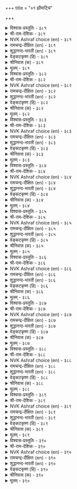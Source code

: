 +++
title = "०१ इऱैमाट्चि"

+++


<details><summary>विश्वास-प्रस्तुतिः - ३८१</summary>

पडैगुडि कूऴ्अमैच्चु नट्परण् आऱुम्  
उडैयान् अरसरुळ् एऱु।       ३८१
</details>

<details><summary>श्री-राम-देशिकः - ३८१</summary>

राज्यमन्त्रिसुहृत्सैन्यदुर्गकोशैश्च षड्विधैः ।  
अङ्गः समन्वितो राजा राजसिंह इतीर्यते ॥ ३८१॥
</details>

<details><summary>NVK Ashraf choice (en) - ३८१</summary>

०३८१
Who has these six is a lion among kings:
An army, subjects, food, ministers, allies and forts.
(P.S. Sundaram)
</details>

<details><summary>रामचन्द्र-दीक्षितः (en) - ३८१</summary>

381\. paṭai, kuṭi, kūḻ, amaiccu, naṭpu, araṇ āṟum  
uṭaiyāṉ aracaruḷ ēṟu.

381\. He is a lion among kings, who possesses with an army, a territory, wealth, ministers, allies and a fortress.  
</details>

<details><summary>शुद्धानन्द-भारती (en) - ३८१</summary>

1\. படைகுடி கூழ்அமைச்சு நட்பரண் ஆறும்  
உடையான் அரசருள் ஏறு.  
People, troops, wealth, forts, council, friends  
Who owns these six is lion of kings.        381  
</details>

<details><summary>वेङ्कटकृष्ण (हि) - ३८१</summary>

381
सैन्य राष्ट्र धन मित्रगण, दुर्ग अमात्य षड़ंग ।  
राजाओं में सिंह है, जिसके हों ये संग ॥
</details>

<details><summary>श्रीनिवास (क) - ३८१</summary>

381. पडॆ, जनतॆ, सम्पत्तु, मन्त्रि, कॆळॆ मत्तु कोटॆ ऎम्ब आरु अङ्गगळन्नु उळ्ळवनु अरसरल्लि पुरुष सिंहवॆन्दु करॆसिकॊळ्ळुत्तानॆ.

</details>

<details><summary>मूलम् - ३८१</summary>

पडैगुडि कूऴ्अमैच्चु नट्परण् आऱुम्  
उडैयान् अरसरुळ् एऱु।       ३८१
</details>

<details><summary>विश्वास-प्रस्तुतिः - ३८२</summary>

अञ्जामै ईगै अऱिवूक्कम् इन्नान्गुम्  
ऎञ्जामै वेन्दर्क् कियल्बु।      ३८२
</details>

<details><summary>श्री-राम-देशिकः - ३८२</summary>

दातृत्वं ज्ञानसम्पत्तिः उत्साहो धीरता तथा ।  
गुणैरेतैश्चतुर्भिर्यो नित्ययुक्तः स पार्थिवः ॥ ३८२॥
</details>

<details><summary>NVK Ashraf choice (en) - ३८२</summary>

०३८२
These four unfailing mark a king:
Courage, liberality, wisdom and energy.
(P.S. Sundaram)
</details>

<details><summary>रामचन्द्र-दीक्षितः (en) - ३८२</summary>

382\. añcāmai, īkai, aṟivu, ūkkam in nāṉkum  
eñcāmai-vēntaṟku iyalpu.

382\. Fearlessness, liberality, wisdom and energy are the unfailing marks of a King.  
</details>

<details><summary>शुद्धानन्द-भारती (en) - ३८२</summary>

2\. அஞ்சாமை ஈகை அறிவூக்கம் இந்நான்கும்  
எஞ்சாமை வேந்தர்க் கியல்பு.  
Courage, giving, knowledge and zeal  
Are four failless features royal.        382  
</details>

<details><summary>वेङ्कटकृष्ण (हि) - ३८२</summary>

382
दानशीलता निडरपन, बुद्धि तथा उत्साह ।  
इन चारों से पूर्ण हो, स्वभाव से नरनाह ॥
</details>

<details><summary>श्रीनिवास (क) - ३८२</summary>

382. धैर्य, दान, ज्ञान मत्तु प्रयत्न- ई नाल्कु गुणगळल्लि यावागलू सोलदॆ निरन्तरवागिरुवुदे अरसन गुणगळॆनिसुवुदु.

</details>

<details><summary>मूलम् - ३८२</summary>

अञ्जामै ईगै अऱिवूक्कम् इन्नान्गुम्  
ऎञ्जामै वेन्दर्क् कियल्बु।      ३८२
</details>

<details><summary>विश्वास-प्रस्तुतिः - ३८३</summary>

तूङ्गामै कल्वि तुणिवुडैमै इम्मूण्ड्रुम्  
नीङ्गा निलनान् पवर्क्कु।      ३८३
</details>

<details><summary>श्री-राम-देशिकः - ३८३</summary>

पौरुषं जागरूकत्वं विद्या चेति त्रयो गुणाः ।  
राज्यभारनियुक्तानां राज्ञां स्वाभाविका मताः ॥ ३८३॥
</details>

<details><summary>NVK Ashraf choice (en) - ३८३</summary>

०३८३
A ruler should never lack these three:
Diligence, learning and boldness.
(P.S. Sundaram)
</details>

<details><summary>रामचन्द्र-दीक्षितः (en) - ३८३</summary>

383\. tūṅkāmai, kalvi, tuṇivuṭaimai im mūṉṟum  
nīṅkā-nilaṉ āḷpavaṟku.

383\. The ruler of the earth must never be bereft of his sleepless watchfulness, learning and courage.  
</details>

<details><summary>शुद्धानन्द-भारती (en) - ३८३</summary>

3\. தூங்காமை கல்வி துணிவுடைமை இம்மூன்றும்  
நீங்கா நிலனாள் பவர்க்கு.  
Alertness, learning, bravery  
Are adjuncts three of monarchy.        383  
</details>

<details><summary>वेङ्कटकृष्ण (हि) - ३८३</summary>

383
धैर्य तथा अविलंबना, विद्या भी हो साथ ।  
ये तीनों भू पाल को, कभी न छोड़ें साथ ॥
</details>

<details><summary>श्रीनिवास (क) - ३८३</summary>

383. (सदा) ऎच्चर, विद्यॆ मत्तु पराक्रम इवु मूरू नॆलवाळुववनन्नु बिट्टु होगबारदु.

</details>

<details><summary>मूलम् - ३८३</summary>

तूङ्गामै कल्वि तुणिवुडैमै इम्मूण्ड्रुम्  
नीङ्गा निलनान् पवर्क्कु।      ३८३
</details>

<details><summary>विश्वास-प्रस्तुतिः - ३८४</summary>

अऱनिऴुक्का तल्लवै नीक्कि मऱनिऴुक्का  
मानम् उडैय तरसु।      ३८४
</details>

<details><summary>श्री-राम-देशिकः - ३८४</summary>

अधर्मेन्मूलनं स्वीयधर्माचरणशीलता ।  
दुरहङ्कारराहित्यं त्रितयं नृपलक्षणम् ॥ ३८४॥
</details>

<details><summary>NVK Ashraf choice (en) - ३८४</summary>

०३८४
He is a honourable king who sticks to virtue,
Removes evil, and is spotless in valour. *
(P.S. Sundaram)
</details>

<details><summary>रामचन्द्र-दीक्षितः (en) - ३८४</summary>

384\. aṟaṉ iḻukkātu, allavai nīkki, maṟaṉ iḻukkā  
māṉam uṭaiyatu-aracu.

384\. He is an honourable King who swerves not from virtue and abstains from vice.  
</details>

<details><summary>शुद्धानन्द-भारती (en) - ३८४</summary>

4\. அறனிழுக்கா தல்லவை நீக்கி மறனிழுக்கா  
மானம் உடைய தரசு.  
A brave noble king refrains from vice  
Full of virtue and enterprise.        384  
</details>

<details><summary>वेङ्कटकृष्ण (हि) - ३८४</summary>

384
राजधर्म से च्युत न हो, दूर अधर्म निकाल ।  
वीरधर्म से च्युत न हो, मानी वही नृपाल ॥
</details>

<details><summary>श्रीनिवास (क) - ३८४</summary>

384. धर्मवन्नु बिडदॆ धर्म वल्लदुदन्नु नीगि, पराक्रमदल्लि कुग्गदॆ अभिमान धननागिरुववने अरसु.

</details>

<details><summary>मूलम् - ३८४</summary>

अऱनिऴुक्का तल्लवै नीक्कि मऱनिऴुक्का  
मानम् उडैय तरसु।      ३८४
</details>

<details><summary>विश्वास-प्रस्तुतिः - ३८५</summary>

इयट्रलुम् ईट्टलुङ् गात्तलुम् कात्त  
वगुत्तलुम् वल्ल तरसु।      ३८५
</details>

<details><summary>श्री-राम-देशिकः - ३८५</summary>

कुर्याद्धनार्जनोपायमार्जयेत् पालयेद्धनम् ।  
रक्षितं च यथाशास्त्रं दद्यात् पात्रेषु भूमिप ॥ ३८५॥
</details>

<details><summary>NVK Ashraf choice (en) - ३८५</summary>

०३८५
He is a king who can do these:
Produce, acquire, conserve and dispense.
(P.S. Sundaram)
</details>

<details><summary>रामचन्द्र-दीक्षितः (en) - ३८५</summary>

385\. iyaṟṟalum, īṭṭalum, kāttalum, kātta  
vakuttalum, vallatu-aracu.

385\. He is the King who is capable of acquiring, preserving and wisely distributing wealth.  
</details>

<details><summary>शुद्धानन्द-भारती (en) - ३८५</summary>

5\. இயற்றலும் ஈட்டலும் காத்தலும் காத்த  
வகுத்தலும் வல்ல தரசு.  
The able king gets, stores and guards  
And spends them for people's safeguards.        385  
</details>

<details><summary>वेङ्कटकृष्ण (हि) - ३८५</summary>

385
कर उपाय धन-वृद्धि का, अर्जन भी कर खूब ।  
रक्षण, फिर विनियोग में, सक्षम जो वह भूप ॥
</details>

<details><summary>श्रीनिवास (क) - ३८५</summary>

385. (ऐश्वर्यवन्नु) सम्पादिसि, सेरिसिट्टु कापाडि (समनागि) हञ्चलु बल्लवने अरसु.

</details>

<details><summary>मूलम् - ३८५</summary>

इयट्रलुम् ईट्टलुङ् गात्तलुम् कात्त  
वगुत्तलुम् वल्ल तरसु।      ३८५
</details>

<details><summary>विश्वास-प्रस्तुतिः - ३८६</summary>

काट्चिक् कॆळियन् कडुञ्जॊल्लन् अल्लनेल्  
मीक्कूऱुम् मन्नन् निलम्      ३८६
</details>

<details><summary>श्री-राम-देशिकः - ३८६</summary>

विमुखः क्रूरवाक्यानां राजा सुलभदर्शनः ।  
यो भवेत् तस्य साम्राज्यं सर्वश्लाघ्यं भविष्यति ॥ ३८६॥
</details>

<details><summary>NVK Ashraf choice (en) - ३८६</summary>

०३८६
That king, who is easy of access and soft-spoken,
Is extolled in his kingdom. *
(P.S. Sundaram)
</details>

<details><summary>रामचन्द्र-दीक्षितः (en) - ३८६</summary>

386\. kāṭcikku eḷiyaṉ, kaṭuñ collaṉ allaṉēl,  
mīkkūṟum, maṉṉaṉ nilam.

386\. The world will extol the kingdom of one who is easy of access and who does not indulge in harsh words.  
</details>

<details><summary>शुद्धानन्द-भारती (en) - ३८६</summary>

6\. காட்சிக் கெளியன் கடுஞ்சொல்லன் அல்லனேல்  
மீக்கூறும் மன்னன் நிலம்.  
That land prospers where the king is  
Easy to see, not harsh of words.        386  
</details>

<details><summary>वेङ्कटकृष्ण (हि) - ३८६</summary>

386
दर्शन जिसके सुलभ हैं, और न वचन कठोर ।  
ऐसे नृप के राज्य की, शंसा हो बरजोर ॥
</details>

<details><summary>श्रीनिवास (क) - ३८६</summary>

386. काणलु सुलभनागि, कडुनुडिगळन्नु आडदवनागिद्दरॆ, आ अरसन आळ्विकॆगॊळपट्ट नाडन्नु लोकवे हॊगळुवुदु.

</details>

<details><summary>मूलम् - ३८६</summary>

काट्चिक् कॆळियन् कडुञ्जॊल्लन् अल्लनेल्  
मीक्कूऱुम् मन्नन् निलम्      ३८६
</details>

<details><summary>विश्वास-प्रस्तुतिः - ३८७</summary>

इन्सॊलाल् ईत्तळिक्क वल्लार्क्कुत् तन्सॊलाल्  
तान्गण् डनैत्तिव् वुलगु।       ३८७
</details>

<details><summary>श्री-राम-देशिकः - ३८७</summary>

यो ददाति जनान् पाति प्रियभाषणपूर्वकम् ।  
तस्य राज्ञः स्थिरं कीर्तिमर्थाश्च वितरेन्मही ॥ ३८७॥
</details>

<details><summary>NVK Ashraf choice (en) - ३८७</summary>

०३८७
The world listens to all the commands of the king
Who is sweet-spoken and liberal. *
(G.U. Pope), (P.S. Sundaram)
</details>

<details><summary>रामचन्द्र-दीक्षितः (en) - ३८७</summary>

387\. iṉ colāl īttu, aḷikka vallāṟkut taṉ colāl  
tāṉ kaṇṭaṉaittu, iv ulaku.

387\. He who is not harsh of tongue but full of grace and liberality commands the homage of the world.  
</details>

<details><summary>शुद्धानन्द-भारती (en) - ३८७</summary>

7\. இன்சொலால் ஈத்தளிக்க வல்லார்க்குத் தன்சொலால்  
தான்கண் டனைத்திவ் வுலகு.  
The world commends and acts his phrase  
Who sweetly speaks and gives with grace.        387  
</details>

<details><summary>वेङ्कटकृष्ण (हि) - ३८७</summary>

387
जो प्रिय वचयुत दान कर, ढिता रक्षण-भार ।  
बनता उसके यश सहित, मनचाहा संसार ॥
</details>

<details><summary>श्रीनिवास (क) - ३८७</summary>

387. इनिदाद मातुगळिन्द (तक्कवरिगॆ) (वस्तुगळन्नु) उदारवागि कॊट्टु कापाडबल्ल अरसनिगॆ ई लोकवु विधेयवागि, अवनु हेळिदन्तॆ नडॆदुकॊळ्ळुत्तदॆ.

</details>

<details><summary>मूलम् - ३८७</summary>

इन्सॊलाल् ईत्तळिक्क वल्लार्क्कुत् तन्सॊलाल्  
तान्गण् डनैत्तिव् वुलगु।       ३८७
</details>

<details><summary>विश्वास-प्रस्तुतिः - ३८८</summary>

मुऱैसॆय्दु काप्पाट्रुम् मन्नवन् मक्कट्कु  
इऱैयॆण्ड्रु वैक्कप् पडुम्।      ३८८
</details>

<details><summary>श्री-राम-देशिकः - ३८८</summary>

धर्मनीत्यनुसारेण पालयन् सकलाः प्रजाः ।  
पार्थिवः श्लेघ्यते सर्वैः जगतां पतिरित्यसौ ॥ ३८८॥
</details>

<details><summary>NVK Ashraf choice (en) - ३८८</summary>

०३८८
A just king, who guards over his subjects,
Will be deemed god by them.
(N.V.K. Ashraf)
</details>

<details><summary>रामचन्द्र-दीक्षितः (en) - ३८८</summary>

388\. muṟai ceytu kāppāṟṟum maṉṉavaṉ, ‘makkaṭku  
iṟai’ eṉṟu vaikkappaṭum.

388\. He is a God among men who shields his subjects.  
</details>

<details><summary>शुद्धानन्द-भारती (en) - ३८८</summary>

8\. முறைசெய்து காப்பாற்றும் மன்னவன் மக்கட்கு  
இறையென்று வைக்கப் படும்.  
He is the Lord of men who does  
Sound justice and saves his race.        388  
</details>

<details><summary>वेङ्कटकृष्ण (हि) - ३८८</summary>

388
नीति बरत कर भूप जो, करता है जन-रक्ष ।  
प्रजा मानती है उसे, ईश तुल्य प्रत्यक्ष ॥
</details>

<details><summary>श्रीनिवास (क) - ३८८</summary>

388. (तन्न जनरिगॆ) न्याय नीडि, कापाडुव अरसनन्नु जनरु (प्रत्यक्ष) देवरॆन्दु गौरविसुवरु.

</details>

<details><summary>मूलम् - ३८८</summary>

मुऱैसॆय्दु काप्पाट्रुम् मन्नवन् मक्कट्कु  
इऱैयॆण्ड्रु वैक्कप् पडुम्।      ३८८
</details>

<details><summary>विश्वास-प्रस्तुतिः - ३८९</summary>

सॆविगैप्पच् चॊऱ्पॊऱुक्कुम् पण्बुडै वेन्दन्  
कविगैक्कीऴ्त् तङ्गुम् उलगु।      ३८९
</details>

<details><summary>श्री-राम-देशिकः - ३८९</summary>

कठिनं चापि महतां वाक्यं पश्चाद्धितप्रदम् ।  
श्रुत्वा यः सहते राजा तिष्ठेत्तस्य वशे मही ॥ ३८९॥
</details>

<details><summary>NVK Ashraf choice (en) - ३८९</summary>

०३८९
The world is secure under the parasol of the worthy king
Who brooks bitter counsel. *
(M.S. Poornalingam Pillai)
</details>

<details><summary>रामचन्द्र-दीक्षितः (en) - ३८९</summary>

389\. cevi kaippac coṟ poṟukkum paṇpuṭai vēntaṉ  
kavikaikkīḻt taṅkum, ulaku.

389\. The world is under the sway of the monarch who puts up with bitter counsel.  
</details>

<details><summary>शुद्धानन्द-भारती (en) - ३८९</summary>

9\. செவிகைப்பச் சொற்பொறுக்கும் பண்புடை வேந்தன்  
கவிகைக்கீழ்த் தங்கும் உலகு  
Under his shelter thrives the world  
Who bears remarks bitter and bold.        389  
</details>

<details><summary>वेङ्कटकृष्ण (हि) - ३८९</summary>

389
जिस नृप में बच कर्ण कटु, शने का संस्कार ।  
उसकी छत्रच्छाँह में, टिकता है संसार ॥
</details>

<details><summary>श्रीनिवास (क) - ३८९</summary>

389. (दॊरुववर) कहि मातुगळन्नु किवियल्लि केळि ताळिकॊळ्ळुव गुणवुळ्ळ अरसन कृपा छत्रदडिय नॆरळल्लि लोकवे तङ्गुत्तदॆ.

</details>

<details><summary>मूलम् - ३८९</summary>

सॆविगैप्पच् चॊऱ्पॊऱुक्कुम् पण्बुडै वेन्दन्  
कविगैक्कीऴ्त् तङ्गुम् उलगु।      ३८९
</details>

<details><summary>विश्वास-प्रस्तुतिः - ३९०</summary>

कॊडैयळि सॆङ्गोल् कुडियोम्बल् नान्गुम्  
उडैयानाम् वेन्दर्क् कॊळि।      ३९०
</details>

<details><summary>श्री-राम-देशिकः - ३९०</summary>

दानं दया दण्डनीतिः दीनरक्षेति सद्गुणैः ।  
चतुर्भिः सङ्गतो भूपो दीपवत् स्यान्महीक्षिताम् ॥ ३९०॥
</details>

<details><summary>NVK Ashraf choice (en) - ३९०</summary>

०३९०
A light among kings is he who has these four:
Grace, bounty, justice and concern. *
(P.S. Sundaram)
</details>

<details><summary>रामचन्द्र-दीक्षितः (en) - ३९०</summary>

390\. koṭai, aḷi, ceṅkōl, kuṭi-ōmpal, nāṉkum  
uṭaiyāṉ ām, vēntarkku oḷi.

390\. He is a light among Kings who is endowed with liberality, grace, love for his subjects, and a desire for just rule.  
</details>

<details><summary>शुद्धानन्द-भारती (en) - ३९०</summary>

10\. கொடையளி செங்கோல் குடியோம்பல் நான்கும்  
உடையானாம் வேந்தர்க் கொளி.  
He is the Light of Kings who has  
Bounty, justice, care and grace.        390  
</details>

<details><summary>वेङ्कटकृष्ण (हि) - ३९०</summary>

390
प्रजा-सुरक्षण प्रिय वचन, तथा सुशासन दान ।  
इन चारों से पूर्ण नृप, महीप-दीप समान ॥
</details>

<details><summary>श्रीनिवास (क) - ३९०</summary>

390. कॊडुविकॆ (दान), अनुग्रह, समन्याय, आश्रित जनर रक्षणॆ ई नाल्कु (गुणगळन्नु) उळ्ळ अरसनु अरसरिगॆल्ला बॆळकिनन्तॆ इरुवनु.
</details>

<details><summary>मूलम् - ३९०</summary>

कॊडैयळि सॆङ्गोल् कुडियोम्बल् नान्गुम्  
उडैयानाम् वेन्दर्क् कॊळि।      ३९०
</details>
